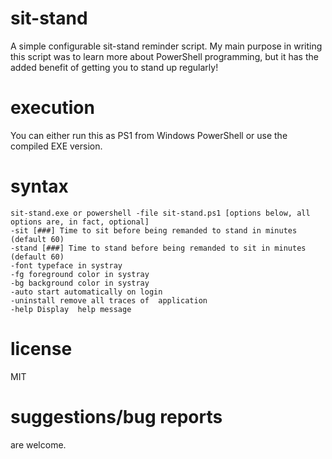 # sit-stand
A simple configurable sit-stand reminder script. My main purpose in writing this script was to learn more about PowerShell programming, but it has the added benefit of getting you to stand up regularly!

# execution
You can either run this as PS1 from Windows PowerShell or use the compiled EXE version.

# syntax
```
sit-stand.exe or powershell -file sit-stand.ps1 [options below, all options are, in fact, optional]
-sit [###] Time to sit before being remanded to stand in minutes (default 60)
-stand [###] Time to stand before being remanded to sit in minutes (default 60)
-font typeface in systray
-fg foreground color in systray
-bg background color in systray
-auto start automatically on login
-uninstall remove all traces of  application
-help Display  help message
```
# license
MIT

# suggestions/bug reports
are welcome.
